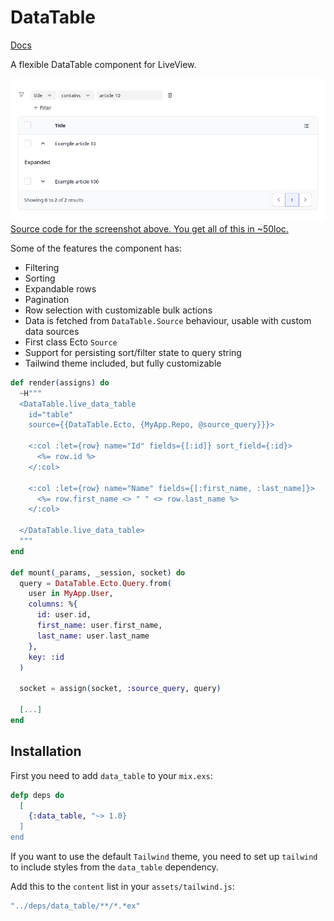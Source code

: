 # DataTable

[Docs](https://hexdocs.pm/data_table/DataTable.html)

A flexible DataTable component for LiveView.

![Screenshot of simple DataTable usage](screenshot.png "Simple DataTable usage")
[Source code for the screenshot above. You get all of this in ~50loc.](https://github.com/hansihe/data_table/blob/main/example/lib/example_web/live/articles.ex)

Some of the features the component has:
* Filtering
* Sorting
* Expandable rows
* Pagination
* Row selection with customizable bulk actions
* Data is fetched from `DataTable.Source` behaviour, usable with custom data sources
* First class Ecto `Source`
* Support for persisting sort/filter state to query string
* Tailwind theme included, but fully customizable

```elixir
def render(assigns) do
  ~H"""
  <DataTable.live_data_table
    id="table"
    source={{DataTable.Ecto, {MyApp.Repo, @source_query}}}>

    <:col :let={row} name="Id" fields={[:id]} sort_field={:id}>
      <%= row.id %>
    </:col>

    <:col :let={row} name="Name" fields={[:first_name, :last_name]}>
      <%= row.first_name <> " " <> row.last_name %>
    </:col>

  </DataTable.live_data_table>
  """
end

def mount(_params, _session, socket) do
  query = DataTable.Ecto.Query.from(
    user in MyApp.User,
    columns: %{
      id: user.id,
      first_name: user.first_name,
      last_name: user.last_name
    },
    key: :id
  )

  socket = assign(socket, :source_query, query)

  [...]
end
```

## Installation
First you need to add `data_table` to your `mix.exs`:

```elixir
defp deps do
  [
    {:data_table, "~> 1.0}
  ]
end
```

If you want to use the default `Tailwind` theme, you need to set up `tailwind` to include styles
from the `data_table` dependency.

Add this to the `content` list in your `assets/tailwind.js`:
```js
"../deps/data_table/**/*.*ex"
```
